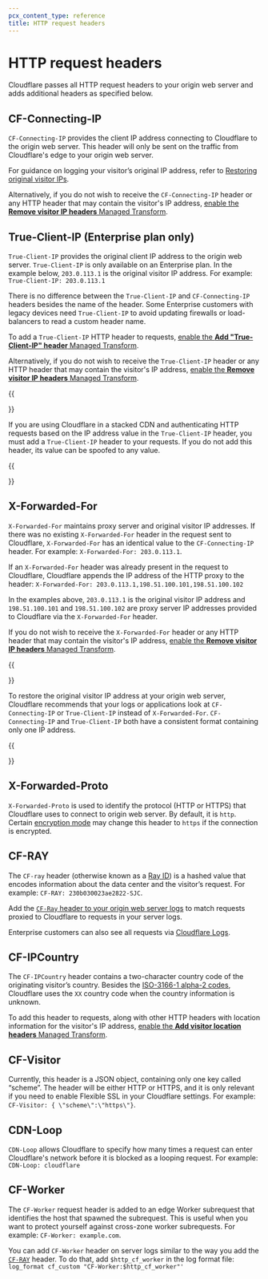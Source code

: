 ```yaml
---
pcx_content_type: reference
title: HTTP request headers
---
```


# HTTP request headers

Cloudflare passes all HTTP request headers to your origin web server and adds additional headers as specified below.

## CF-Connecting-IP

`CF-Connecting-IP` provides the client IP address connecting to Cloudflare to the origin web server.
This header will only be sent on the traffic from Cloudflare's edge to your origin web server.

For guidance on logging your visitor’s original IP address, refer to [Restoring original visitor IPs](https://support.cloudflare.com/hc/articles/200170786).

Alternatively, if you do not wish to receive the `CF-Connecting-IP` header or any HTTP header that may contain the visitor's IP address, [enable the **Remove visitor IP headers** Managed Transform](/rules/transform/managed-transforms/configure/).

## True-Client-IP (Enterprise plan only)

`True-Client-IP` provides the original client IP address to the origin web server. `True-Client-IP` is only available on an Enterprise plan. In the example below, `203.0.113.1` is the original visitor IP address. For example: `True-Client-IP: 203.0.113.1`

There is no difference between the `True-Client-IP` and `CF-Connecting-IP` headers besides the name of the header. Some Enterprise customers with legacy devices need `True-Client-IP` to avoid updating firewalls or load-balancers to read a custom header name.

To add a `True-Client-IP` HTTP header to requests, [enable the **Add "True-Client-IP" header** Managed Transform](/rules/transform/managed-transforms/configure/).

Alternatively, if you do not wish to receive the `True-Client-IP` header or any HTTP header that may contain the visitor's IP address, [enable the **Remove visitor IP headers** Managed Transform](/rules/transform/managed-transforms/configure/).

{{<Aside type="warning">}}

If you are using Cloudflare in a stacked CDN and authenticating HTTP requests based on the IP address value in the `True-Client-IP` header, you must add a `True-Client-IP` header to your requests. If you do not add this header, its value can be spoofed to any value.

{{</Aside>}}

## X-Forwarded-For

`X-Forwarded-For` maintains proxy server and original visitor IP addresses. If there was no existing `X-Forwarded-For` header in the request sent to Cloudflare, `X-Forwarded-For` has an identical value to the `CF-Connecting-IP` header. For example: `X-Forwarded-For: 203.0.113.1`.

If an `X-Forwarded-For` header was already present in the request to Cloudflare, Cloudflare appends the IP address of the HTTP proxy to the header: `X-Forwarded-For: 203.0.113.1,198.51.100.101,198.51.100.102`

In the examples above, `203.0.113.1` is the original visitor IP address and `198.51.100.101` and `198.51.100.102` are proxy server IP addresses provided to Cloudflare via the `X-Forwarded-For` header.

If you do not wish to receive the `X-Forwarded-For` header or any HTTP header that may contain the visitor's IP address, [enable the **Remove visitor IP headers** Managed Transform](/rules/transform/managed-transforms/configure/).

{{<Aside type="note">}}

To restore the original visitor IP address at your origin web server, Cloudflare recommends that your logs or applications look at `CF-Connecting-IP` or `True-Client-IP` instead of `X-Forwarded-For`. `CF-Connecting-IP` and `True-Client-IP` both have a consistent format containing only one IP address.

{{</Aside>}}

## X-Forwarded-Proto

`X-Forwarded-Proto` is used to identify the protocol (HTTP or HTTPS) that Cloudflare uses to connect to origin web server. By default, it is `http`. Certain [encryption mode](/ssl/origin-configuration/ssl-modes/) may change this header to `https` if the connection is encrypted.


## CF-RAY

The `CF-ray` header (otherwise known as a [Ray ID](/fundamentals/get-started/reference/cloudflare-ray-id/)) is a hashed value that encodes information about the data center and the visitor’s request. For example: `CF-RAY: 230b030023ae2822-SJC`.

Add the [`CF-Ray` header to your origin web server logs](https://support.cloudflare.com/hc/articles/203118044#h_f7a7396f-ec41-4c52-abf5-a110cadaca7c) to match requests proxied to Cloudflare to requests in your server logs.

Enterprise customers can also see all requests via [Cloudflare Logs](/logs/).

## CF-IPCountry

The `CF-IPCountry` header contains a two-character country code of the originating visitor’s country. Besides the  [ISO-3166-1 alpha-2 codes](https://www.iso.org/iso-3166-country-codes.html), Cloudflare uses the `XX` country code when the country information is unknown.

To add this header to requests, along with other HTTP headers with location information for the visitor's IP address, [enable the **Add visitor location headers** Managed Transform](/rules/transform/managed-transforms/configure/).

## CF-Visitor

Currently, this header is a JSON object, containing only one key called “scheme”. The header will be either HTTP or HTTPS, and it is only relevant if you need to enable Flexible SSL in your Cloudflare settings. For example: `CF-Visitor: { \"scheme\":\"https\"}`.

## CDN-Loop

`CDN-Loop` allows Cloudflare to specify how many times a request can enter Cloudflare's network before it is blocked as a looping request. For example: `CDN-Loop: cloudflare`

## CF-Worker

The `CF-Worker` request header is added to an edge Worker subrequest that identifies the host that spawned the subrequest. This is useful when you want to protect yourself against cross-zone worker subrequests. For example: `CF-Worker: example.com`.

You can add `CF-Worker` header on server logs similar to the way you add the [`CF-RAY`](https://support.cloudflare.com/hc//articles/203118044#h_f7a7396f-ec41-4c52-abf5-a110cadaca7c) header. To do that, add `$http_cf_worker` in the log format file: `log_format cf_custom "CF-Worker:$http_cf_worker"'`

